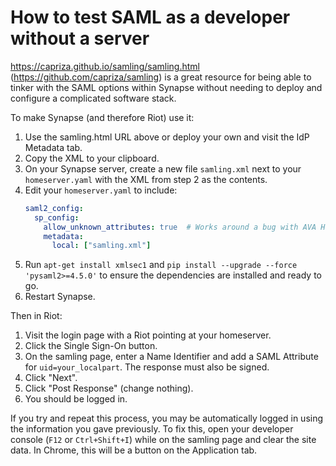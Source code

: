 # How to test SAML as a developer without a server

https://capriza.github.io/samling/samling.html (https://github.com/capriza/samling) is a great
resource for being able to tinker with the SAML options within Synapse without needing to
deploy and configure a complicated software stack.

To make Synapse (and therefore Riot) use it:

1. Use the samling.html URL above or deploy your own and visit the IdP Metadata tab.
2. Copy the XML to your clipboard.
3. On your Synapse server, create a new file `samling.xml` next to your `homeserver.yaml` with
   the XML from step 2 as the contents.
4. Edit your `homeserver.yaml` to include:
   ```yaml
   saml2_config:
     sp_config:
       allow_unknown_attributes: true  # Works around a bug with AVA Hashes: https://github.com/IdentityPython/pysaml2/issues/388
       metadata:
         local: ["samling.xml"]   
   ```
5. Run `apt-get install xmlsec1` and `pip install --upgrade --force 'pysaml2>=4.5.0'` to ensure
   the dependencies are installed and ready to go.
6. Restart Synapse.

Then in Riot:

1. Visit the login page with a Riot pointing at your homeserver.
2. Click the Single Sign-On button.
3. On the samling page, enter a Name Identifier and add a SAML Attribute for `uid=your_localpart`.
   The response must also be signed.
4. Click "Next".
5. Click "Post Response" (change nothing).
6. You should be logged in.

If you try and repeat this process, you may be automatically logged in using the information you
gave previously. To fix this, open your developer console (`F12` or `Ctrl+Shift+I`) while on the
samling page and clear the site data. In Chrome, this will be a button on the Application tab.
